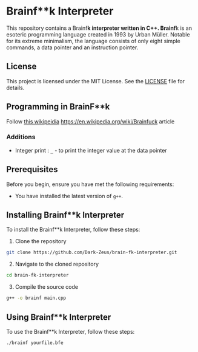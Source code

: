 # Brainf**k Interpreter

This repository contains a Brainf**k interpreter written in C++. Brainf**k is an esoteric programming language created in 1993 by Urban Müller. Notable for its extreme minimalism, the language consists of only eight simple commands, a data pointer and an instruction pointer.

## License
This project is licensed under the MIT License. See the [LICENSE](LICENSE) file for details.

## Programming in BrainF**k

Follow [this wikipeidia](https://en.wikipedia.org/wiki/Brainfuck) https://en.wikipedia.org/wiki/Brainfuck article

### Additions

- Integer print : `_` - to print the integer value at the data pointer

## Prerequisites

Before you begin, ensure you have met the following requirements:

- You have installed the latest version of `g++`.

## Installing Brainf**k Interpreter

To install the Brainf**k Interpreter, follow these steps:

1. Clone the repository
```bash
git clone https://github.com/Dark-Zeus/brain-fk-interpreter.git
```
2. Navigate to the cloned repository
```bash
cd brain-fk-interpreter
```
3. Compile the source code
```bash
g++ -o brainf main.cpp
```

## Using Brainf**k Interpreter

To use the Brainf**k Interpreter, follow these steps:

```bash
./brainf yourfile.bfe
```

